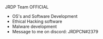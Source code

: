 JRDP Team OFFICIAL
-  OS's and Software Development
-  Ethical Hacking software
-  Malware development
-  Message to me on discord: JRDPCN#2379
